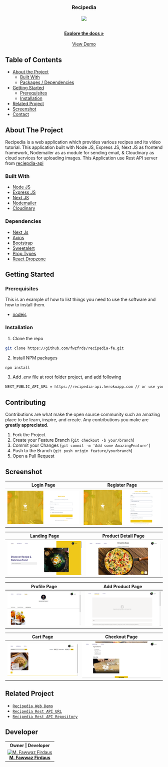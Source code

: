 <br />
<p align="center">

  <h3 align="center">Recipedia</h3>
  <p align="center">
    <image align="center" width="100" src='./public/assets/img/icons/logo.png' />
  </p>

  <p align="center">
    <br />
    <a href="https://github.com/fwzfrds/recipedia-fe"><strong>Explore the docs »</strong></a>
    <br />
    <br />
    <a href="https://recipedia-fwzfrds.vercel.app/">View Demo</a>
  </p>
</p>



<!-- TABLE OF CONTENTS -->
## Table of Contents

* [About the Project](#about-the-project)
  * [Built With](#built-with)
  * [Packages / Dependencies](#dependencies)
* [Getting Started](#getting-started)
  * [Prerequisites](#prerequisites)
  * [Installation](#installation)
* [Related Project](#related-project)
* [Screenshot](#screenshot)
* [Contact](#contact)



<!-- ABOUT THE PROJECT -->
## About The Project

Recipedia is a web application which provides various recipes and its video tutorial. This application built with Node JS, Express JS, Next JS as frontend framework, Nodemailer as as module for sending email, & Cloudinary as cloud services for uploading images.
This Application use Rest API server from [reciepdia-api](https://recipedia-api.herokuapp.com)

### Built With

* [Node JS](https://nodejs.org/en/docs/)
* [Express JS](https://expressjs.com/)
* [Next JS](https://nextjs.org/)
* [Nodemailer](https://nodemailer.com/about/)
* [Cloudinary](https://cloudinary.com/)

### Dependencies
- [Next Js](https://nextjs.org)
- [Axios](https://www.npmjs.com/package/axios)
- [Bootstrap](https://www.npmjs.com/package/bootstrap)
- [Sweetalert](https://www.npmjs.com/package/sweetalert)
- [Prop Types](https://www.npmjs.com/package/prop-types)
- [React Dropzone](https://react-dropzone.js.org/)


<!-- GETTING STARTED -->
## Getting Started

### Prerequisites

This is an example of how to list things you need to use the software and how to install them.

* [nodejs](https://nodejs.org/en/download/)

### Installation

1. Clone the repo
```sh
git clone https://github.com/fwzfrds/recipedia-fe.git
```
2. Install NPM packages
```sh
npm install
```
3. Add .env file at root folder project, and add following
```sh
NEXT_PUBLIC_API_URL = https://recipedia-api.herokuapp.com // or use your own

```

<!-- CONTRIBUTING -->
## Contributing

Contributions are what make the open source community such an amazing place to be learn, inspire, and create. Any contributions you make are **greatly appreciated**.

1. Fork the Project
2. Create your Feature Branch (`git checkout -b your/branch`)
3. Commit your Changes (`git commit -m 'Add some AmazingFeature'`)
4. Push to the Branch (`git push origin feature/yourbranch`)
5. Open a Pull Request

<!-- SCREENSHOT -->
## Screenshot
| Login Page | Register Page |
| ------------- | ------------- |
| ![Login](/public/assets/img/screenshot/login.png?raw=true "Login Page") | ![Register](/public/assets/img/screenshot/register.png?raw=true "Register Page")|

| Landing Page  | Product Detail Page |
| ------------- | ------------- |
| ![Landing](/public/assets/img/screenshot/home.png?raw=true "Landing Page") | ![Recipe Detail](/public/assets/img/screenshot/recipe-detail.png?raw=true "Recipe Detail Page") |

| Profile Page | Add Product Page |
| ------------- | ------------- |
| ![Profile](/public/assets/img/screenshot/profile.png?raw=true "Profile Page") | ![Add Recipe](/public/assets/img/screenshot/add-recipe.png?raw=true "Add Recipe Page") |

| Cart Page | Checkout Page |
| ------------- | ------------- |
| ![Search Page](/public/assets/img/screenshot/search-page.png?raw=true "Search Page") | ![Video Tutorial](/public/assets/img/screenshot/video-recipe.png?raw=true "Checkout Page") |


<!-- RELATED PROJECT -->
## Related Project
* [`Recipedia Web Demo`](https://recipedia-fwzfrds.vercel.app/)
* [`Recipedia Rest API URL`](https://recipedia-api.herokuapp.com)
* [`Recipedia Rest API Repository`](https://github.com/fwzfrds/recipedia-be)

## Developer

<center>
  <table>
    <tr>
      <th>Owner | Developer</th>
    </tr>
    <tr>
      <td align="center">
        <a href="https://github.com/fwzfrds">
          <img width="150" src="https://avatars.githubusercontent.com/u/85775604?v=4" alt="M. Fawwaz Firdaus"><br/>
          <b>M. Fawwaz Firdaus</b>
        </a>
      </td>
    </tr>
  </table>
</center>